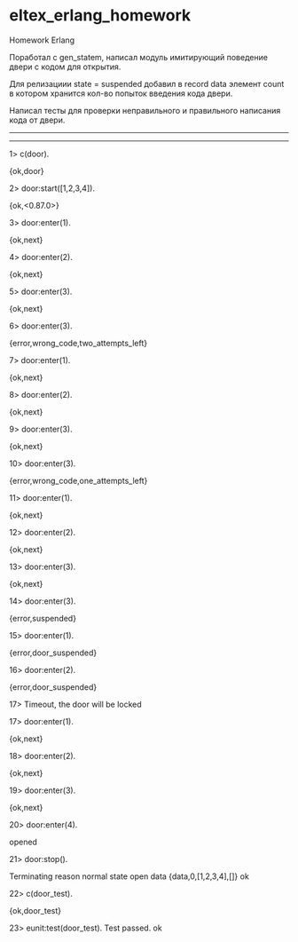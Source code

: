 # eltex_erlang_homework
Homework Erlang

Поработал с gen_statem, написал модуль имитирующий поведение двери с кодом для открытия.

Для релизациии state = suspended добавил в record data элемент count в котором хранится кол-во попыток введения кода двери.

Написал тесты для проверки неправильного и правильного написания кода от двери.

*************************************************************************************************************************************************
****

1> c(door).

{ok,door}

2> door:start([1,2,3,4]).

{ok,<0.87.0>}

3> door:enter(1).

{ok,next}

4> door:enter(2).

{ok,next}

5> door:enter(3).

{ok,next}

6> door:enter(3). 

{error,wrong_code,two_attempts_left}

7> door:enter(1).

{ok,next}

8> door:enter(2).

{ok,next}

9> door:enter(3).

{ok,next}

10> door:enter(3).

{error,wrong_code,one_attempts_left}

11> door:enter(1).

{ok,next}

12> door:enter(2).

{ok,next}

13> door:enter(3).

{ok,next}

14> door:enter(3).

{error,suspended}

15> door:enter(1).

{error,door_suspended}

16> door:enter(2).

{error,door_suspended}

17> Timeout, the door will be locked 

17> door:enter(1). 

{ok,next}

18> door:enter(2).

{ok,next}

19> door:enter(3).

{ok,next}

20> door:enter(4).

opened

21> door:stop().

Terminating reason normal state open data {data,0,[1,2,3,4],[]}
ok

22> c(door_test).

{ok,door_test}

23> eunit:test(door_test).
  Test passed.
ok